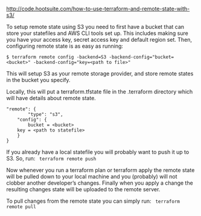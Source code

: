 http://code.hootsuite.com/how-to-use-terraform-and-remote-state-with-s3/

To setup remote state using S3 you need to first have a bucket that can store your statefiles and AWS CLI tools set up. This includes making sure you have your access key, secret access key and default region set. Then, configuring remote state is as easy as running:

```
$ terraform remote config -backend=S3 -backend-config="bucket=<bucket>" -backend-config="key=<path to file>"
```

This will setup S3 as your remote storage provider, and store remote states in the bucket you specify. 

Locally, this will put a terraform.tfstate file in the .terraform directory which will have details about remote state.

```
"remote": {
        "type": "s3",
	"config": {
	    bucket = <bucket>
	key = <path to statefile>
	}
}
```

If you already have a local statefile you will probably want to push it up to S3. So, run:
``` terraform remote push```

Now whenever you run a terraform plan or terraform apply the remote state will be pulled down to your local machine and you (probably) will not clobber another developer’s changes. Finally when you apply a change the resulting changes state will be uploaded to the remote server.

To pull changes from the remote state you can simply run:
``` terraform remote pull```


